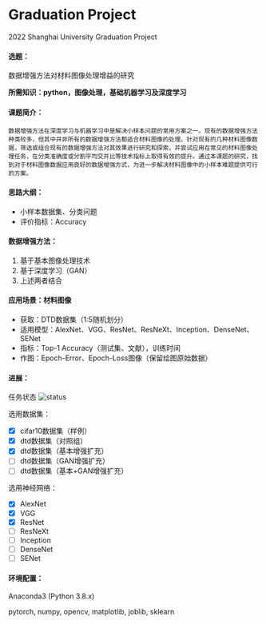 # Graduation Project
2022 Shanghai University Graduation Project

#### 选题：

数据增强方法对材料图像处理增益的研究

**所需知识：python，图像处理，基础机器学习及深度学习**

#### 课题简介：
	数据增强方法在深度学习与机器学习中是解决小样本问题的常用方案之一。现有的数据增强方法种类较多，但其中并非所有的数据增强方法都适合材料图像的处理。针对现有的几种材料图像数据，筛选或组合现有的数据增强方法对其效果进行研究和探索，并尝试应用在常见的材料图像处理任务，在分类准确度或分割平均交并比等技术指标上取得有效的提升。通过本课题的研究，找到对于材料图像数据应用良好的数据增强方式，为进一步解决材料图像中的小样本难题提供可行的方案。

#### 思路大纲：
- 小样本数据集、分类问题
- 评价指标：Accuracy

#### 数据增强方法：
1. 基于基本图像处理技术
2. 基于深度学习（GAN）
3. 上述两者结合

#### 应用场景：材料图像
- 获取：DTD数据集（1:5随机划分）
- 适用模型：AlexNet、VGG、ResNet、ResNeXt、Inception、DenseNet、SENet
- 指标：Top-1 Accuracy（测试集、文献），训练时间
- 作图：Epoch-Error、Epoch-Loss图像（保留绘图原始数据）

#### 进展：
任务状态 ![status](https://img.shields.io/badge/status-working-orange)

选用数据集：
- [x] cifar10数据集（样例）
- [x] dtd数据集（对照组）
- [x] dtd数据集（基本增强扩充）
- [ ] dtd数据集（GAN增强扩充）
- [ ] dtd数据集（基本+GAN增强扩充）

选用神经网络：
- [x] AlexNet
- [x] VGG
- [x] ResNet
- [ ] ResNeXt
- [ ] Inception
- [ ] DenseNet
- [ ] SENet

#### 环境配置：
Anaconda3 (Python 3.8.x)

pytorch, numpy, opencv, matplotlib, joblib, sklearn